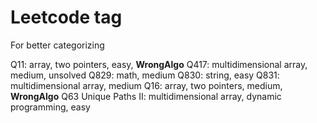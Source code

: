 # Leetcode tag
For better categorizing

Q11: array, two pointers, easy, **WrongAlgo**
Q417: multidimensional array, medium, unsolved
Q829: math, medium
Q830: string, easy
Q831: multidimensional array, medium
Q16: array, two pointers, medium, **WrongAlgo**
Q63 Unique Paths II: multidimensional array, dynamic programming, easy
